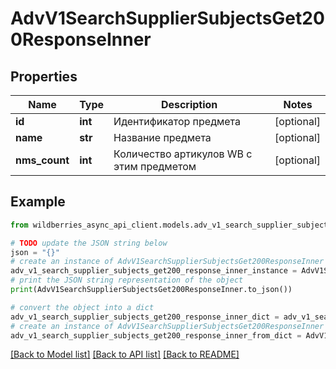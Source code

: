# AdvV1SearchSupplierSubjectsGet200ResponseInner


## Properties

Name | Type | Description | Notes
------------ | ------------- | ------------- | -------------
**id** | **int** | Идентификатор предмета | [optional] 
**name** | **str** | Название предмета | [optional] 
**nms_count** | **int** | Количество артикулов WB с этим предметом | [optional] 

## Example

```python
from wildberries_async_api_client.models.adv_v1_search_supplier_subjects_get200_response_inner import AdvV1SearchSupplierSubjectsGet200ResponseInner

# TODO update the JSON string below
json = "{}"
# create an instance of AdvV1SearchSupplierSubjectsGet200ResponseInner from a JSON string
adv_v1_search_supplier_subjects_get200_response_inner_instance = AdvV1SearchSupplierSubjectsGet200ResponseInner.from_json(json)
# print the JSON string representation of the object
print(AdvV1SearchSupplierSubjectsGet200ResponseInner.to_json())

# convert the object into a dict
adv_v1_search_supplier_subjects_get200_response_inner_dict = adv_v1_search_supplier_subjects_get200_response_inner_instance.to_dict()
# create an instance of AdvV1SearchSupplierSubjectsGet200ResponseInner from a dict
adv_v1_search_supplier_subjects_get200_response_inner_from_dict = AdvV1SearchSupplierSubjectsGet200ResponseInner.from_dict(adv_v1_search_supplier_subjects_get200_response_inner_dict)
```
[[Back to Model list]](../README.md#documentation-for-models) [[Back to API list]](../README.md#documentation-for-api-endpoints) [[Back to README]](../README.md)


